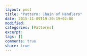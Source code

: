 ```yaml
---
layout: post
title: "Pattern: Chain of Handlers"
date: 2015-11-09T19:30:19+02:00
modified:
categories: [Patterns]
excerpt:
tags: []
comments: true
share: true
---
```


